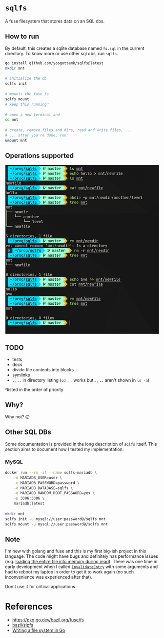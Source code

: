 # `sqlfs`
A fuse filesystem that stores data on an SQL dbs.

## How to run
By default, this creates a sqlite database named `fs.sql` in the current directory. To know more or use other sql dbs, run `sqlfs`.

```sh
go install github.com/yoogottamk/sqlfs@latest
mkdir mnt

# initialize the db
sqlfs init

# mounts the fuse fs
sqlfs mount
# keep this running^

# open a new terminal and
cd mnt

# create, remove files and dirs, read and write files, ...
# ... after you're done, run:
umount mnt
```

## Operations supported
![demo](./.images/demo.png)

## TODO
- tests
- docs
- divide file contents into blocks
- symlinks
- `.`, `..` in directory listing (`cd ..` works but `.`, `..` aren't shown in `ls -a`)

^listed in the order of priority

## Why?
Why not? 🙃

## Other SQL DBs
Some documentation is provided in the long description of `sqlfs` itself. This section aims to document how I tested my implementation.

### MySQL
```sh
docker run --rm -it --name sqlfs-mariadb \
    -e MARIADB_USER=user \
    -e MARIADB_PASSWORD=password \
    -e MARIADB_DATABASE=sqlfs \
    -e MARIADB_RANDOM_ROOT_PASSWORD=yes \
    -p 3306:3306 \
    mariadb:latest

mkdir mnt
sqlfs init -u mysql://user:password@/sqlfs mnt
sqlfs mount -u mysql://user:password@/sqlfs mnt
```

<!--
### Postgres
```sh
docker run --rm -it --name sqlfs-postgres \
    -e POSTGRES_USER=user \
    -e POSTGRES_PASSWORD=password \
    -e POSTGRES_DB=sqlfs \
    -p 5432:5432 \
    postgres:latest

mkdir mnt
sqlfs init -u postgres://user:password@localhost:5432/sqlfs mnt
sqlfs mount -u postgres://user:password@localhost:5432/sqlfs mnt
```
-->

## Note
I'm new with golang and fuse and this is my first big-ish project in this language. The code might have bugs and definitely has performance issues (e.g. [loading the entire file into memory during read](https://github.com/yoogottamk/sqlfs/blob/51f11243ba9bc02af95bf92438852385d262325f/sqlutils/common.go#L161-L163)). There was one time in early development when I called [`InvalidateEntry`](https://pkg.go.dev/bazil.org/fuse@v0.0.0-20200524192727-fb710f7dfd05#Conn.InvalidateEntry) with some arguments and had to reboot my laptop in order to get it to work again (no such inconvenience was experienced after that).

Don't use it for critical applications.

# References
- https://pkg.go.dev/bazil.org/fuse/fs
- [bazil/zipfs](https://github.com/bazil/zipfs)
- [Writing a file system in Go](https://bazil.org/talks/2013-06-10-la-gophers/#1)
